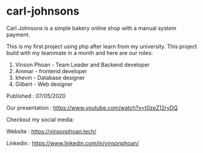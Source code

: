 # carl-johnsons
Carl Johnsons is a simple bakery online shop with a manual system payment. 

This is my first project using php after learn from my university. This project build with my teammate in a month and here are our 
roles:  
1. Vinson Phoan - Team Leader and Backend developer 
2. Ammar - frontend developer 
3. khevin - Database designer 
4. Gilbert - Web designer

Published : 07/05/2020

Our presentation : https://www.youtube.com/watch?v=t0zeZ12ryDQ


Checkout my social media:

Website : https://vinsonphoan.tech/

Linkedin : https://www.linkedin.com/in/vinsonphoan/
